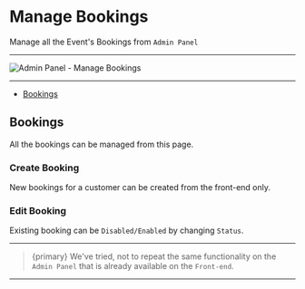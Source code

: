 # Manage Bookings

Manage all the Event's Bookings from `Admin Panel`

---

![Admin Panel - Manage Bookings](https://eventmie-docs.classiebit.com/images/manage-bookings-1.jpg "Admin Panel - Manage Bookings")

---

- [Bookings](#Bookings)


<a name="Bookings"></a>
## Bookings

All the bookings can be managed from this page.

### Create Booking

New bookings for a customer can be created from the front-end only. 


### Edit Booking

Existing booking can be `Disabled/Enabled` by changing `Status`.

---

>{primary} We've tried, not to repeat the same functionality on the `Admin Panel` that is already available on the `Front-end`. 

---